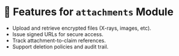 # 📌 Features for `attachments` Module

- Upload and retrieve encrypted files (X-rays, images, etc).
- Issue signed URLs for secure access.
- Track attachment-to-claim references.
- Support deletion policies and audit trail.
